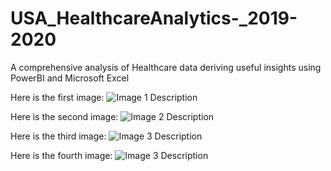 # USA_HealthcareAnalytics-_2019-2020
A comprehensive analysis of Healthcare data deriving useful insights using PowerBI and Microsoft Excel


Here is the first image:
![Image 1 Description](assets/hospital_insights.png)

Here is the second image:
![Image 2 Description](assets/healthcare_provider_metrics.png)

Here is the third image:
![Image 3 Description](assets/patient_outcome_analysis.png)

Here is the fourth image:
![Image 3 Description](assets/executive_summary.png)



